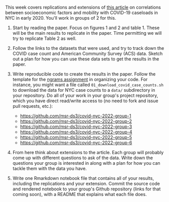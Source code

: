 This week covers replications and extensions of [this article]([https://github.com/msr-ds3/coursework/blob/master/week4/ft_police_complaints.pdf](https://onlinelibrary.wiley.com/doi/full/10.1111/irv.12816)) on correlations between socioeconomic factors and mobility with COVID-19 caseloads in NYC in early 2020. You'll work in groups of 2 for this.

1. Start by reading the paper. Focus on figures 1 and 2 and table 1. These will be the main results to replicate in the paper. Time permitting we will try to replicate Table 2 as well.

2. Follow the links to the datasets that were used, and try to track down the COVID case count and American Community Survey (ACS) data. Sketch out a plan for how you can use these data sets to get the results in the paper.

3. Write reproducible code to create the results in the paper. Follow the template for the [ngrams assignment](../week3/ngrams) in organizing your code. For instance, you might want a file called `01_download_covid_case_counts.sh` to download the data for NYC case counts to a `data/` subdirectory in your repository. Do all of your work in your group's project repository, which you have direct read/write access to (no need to fork and issue pull requests, etc.):

    * https://github.com/msr-ds3/covid-nyc-2022-group-1
    * https://github.com/msr-ds3/covid-nyc-2022-group-2
    * https://github.com/msr-ds3/covid-nyc-2022-group-3
    * https://github.com/msr-ds3/covid-nyc-2022-group-4
    * https://github.com/msr-ds3/covid-nyc-2022-group-5
    * https://github.com/msr-ds3/covid-nyc-2022-group-6

4. From here think about extensions to the article. Each group will probably come up with different questions to ask of the data. Write down the questions your group is interested in along with a plan for how you can tackle them with the data you have. 

6. Write one Rmarkdown notebook file that contains all of your results, including the replications and your extension. Commit the source code and rendered notebook to your group's Github repository (links for that coming soon), with a README that explains what each file does.
